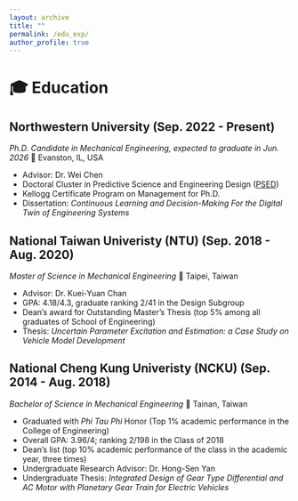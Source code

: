 ```yaml
---
layout: archive
title: ""
permalink: /edu_exp/
author_profile: true
---
```


# :mortar_board: Education
## Northwestern University (Sep. 2022 - Present)
_Ph.D. Candidate in Mechanical Engineering, expected to graduate in Jun. 2026_ 
:round_pushpin: Evanston, IL, USA
* Advisor: Dr. Wei Chen
* Doctoral Cluster in Predictive Science and Engineering Design ([PSED](https://www.mccormick.northwestern.edu/predictive-science-engineering-design/))
* Kellogg Certificate Program on Management for Ph.D.
* Dissertation: _Continuous Learning and Decision-Making For the Digital Twin of Engineering Systems_

## National Taiwan Univeristy (NTU) (Sep. 2018 - Aug. 2020)
_Master of Science in Mechanical Engineering_ 
:round_pushpin: Taipei, Taiwan
* Advisor: Dr. Kuei-Yuan Chan
* GPA: 4.18/4.3, graduate ranking 2/41 in the Design Subgroup
* Dean’s award for Outstanding Master’s Thesis (top 5% among all graduates of School of Engineering)
* Thesis: _Uncertain Parameter Excitation and Estimation: a Case Study on Vehicle Model Development_

## National Cheng Kung Univeristy (NCKU) (Sep. 2014 - Aug. 2018)
_Bachelor of Science in Mechanical Engineering_ 
:round_pushpin: Tainan, Taiwan
* Graduated with _Phi Tau Phi_ Honor (Top 1% academic performance in the College of Engineering)
* Overall GPA: 3.96/4; ranking 2/198 in the Class of 2018
* Dean’s list (top 10% academic performance of the class in the academic year, three times)
* Undergraduate Research Advisor: Dr. Hong-Sen Yan
* Undergraduate Thesis: _Integrated Design of Gear Type Differential and AC Motor with Planetary Gear Train for Electric Vehicles_